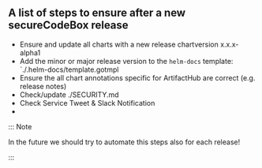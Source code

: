 ## A list of steps to ensure after a new secureCodeBox release
- Ensure and update all charts with a new release chartversion x.x.x-alpha1
- Add the minor or major release version to the `helm-docs` template: `./.helm-docs/template.gotmpl
- Ensure the all chart annotations specific for ArtifactHub are correct (e.g. release notes)
- Check/update ./SECURITY.md
- Check Service Tweet & Slack Notification
- 

::: Note

In the future we should try to automate this steps also for each release!

:::